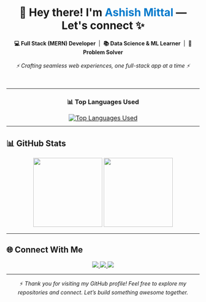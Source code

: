 <h1 align="center">👋 Hey there! I'm <span style="color:#007acc;">Ashish Mittal</span> — Let's connect ✨</h1>

<p align="center">
  <strong>💻 Full Stack (MERN) Developer</strong> &nbsp;|&nbsp; 
  <strong>📚 Data Science & ML Learner</strong> &nbsp;|&nbsp; 
  <strong>🧠 Problem Solver</strong><br/><br/>
  <em>⚡ Crafting seamless web experiences, one full-stack app at a time ⚡</em>
</p>

<br>

<hr>


<h3 align="center">📊 Top Languages Used</h3>

<p align="center">
  <a href="https://github.com/aashish-mitt96">
    <img 
      src="https://github-readme-stats.vercel.app/api/top-langs/?username=aashish-mitt96&layout=compact&theme=github_dark&langs_count=4" 
      alt="Top Languages Used"
      style="transform: scale(1.15); transform-origin: top;"
    />
  </a>
</p>








---



## 📊 GitHub Stats

<p align="center">
  <img src="https://github-readme-stats.vercel.app/api?username=aashish-mitt96&show_icons=true&count_private=true&hide=prs,issues&theme=github_dark" height="180"/>
  <img src="https://github-readme-streak-stats.herokuapp.com/?user=aashish-mitt96&theme=github-dark&hide_border=true" height="180"/>
</p>

---



## 🌐 Connect With Me

<p align="center">
  <a href="https://www.linkedin.com/in/ashish-mittal-184b61313/" target="_blank">
    <img src="https://img.shields.io/badge/LinkedIn-0077B5?style=flat-square&logo=linkedin&logoColor=white"/>
  </a>
  <a href="https://my-space-portfolio-website.vercel.app/" target="_blank">
    <img src="https://img.shields.io/badge/Portfolio-000000?style=flat-square&logo=vercel&logoColor=white"/>
  </a>
  <a href="mailto:aashishrbmittal@gmail.com">
    <img src="https://img.shields.io/badge/Email-D14836?style=flat-square&logo=gmail&logoColor=white"/>
  </a>
</p>

---

<p align="center">
  ⚡ <em>Thank you for visiting my GitHub profile! Feel free to explore my repositories and connect. Let’s build something awesome together.</em>
</p> 
